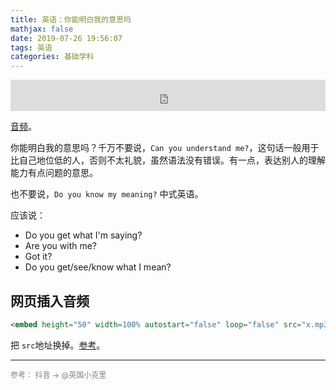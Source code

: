 ```yaml
---
title: 英语：你能明白我的意思吗
mathjax: false
date: 2019-07-26 19:56:07
tags: 英语
categories: 基础学科
---
```


<embed height="50" width=100% autostart="false" loop="false" src="http://image.huvjie.com/190726N01_img01.mp3">

[音频](http://image.huvjie.com/190726N01_img01.mp3)。

你能明白我的意思吗？千万不要说，`Can you understand me?`，这句话一般用于比自己地位低的人，否则不太礼貌，虽然语法没有错误。有一点，表达别人的理解能力有点问题的意思。

<!--more-->

也不要说，`Do you know my meaning?` 中式英语。


应该说：

* Do you get what I'm saying?
* Are you with me?
* Got it?
* Do you get/see/know what I mean?

## 网页插入音频

```html
<embed height="50" width=100% autostart="false" loop="false" src="x.mp3">
```
把 `src`地址换掉。[参考](https://www.runoob.com/html/html-sounds.html)。



<hr/>
<span style="color:gray;font-size:12px">
参考： 抖音 -> @英国小克里
</span>
